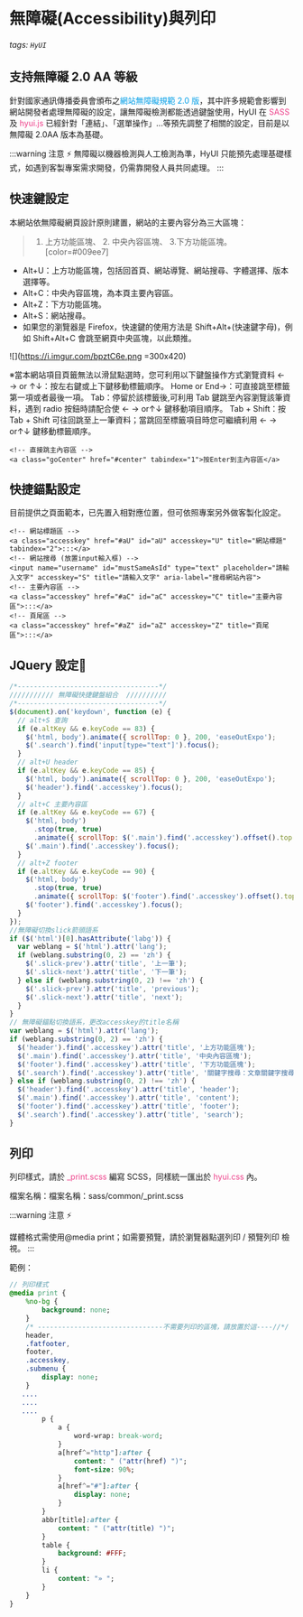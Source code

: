 # 無障礙(Accessibility)與列印

###### tags: `HyUI`

## 支持無障礙 2.0 AA 等級

針對國家通訊傳播委員會頒布之<font color="#009ee7">網站無障礙規範 2.0 版</font>，其中許多規範會影響到網站開發者處理無障礙的設定，讓無障礙檢測都能透過鍵盤使用，HyUI 在 <font color="#EE428B">SASS</font> 及 <font color="#EE428B">hyui.js</font> 已經針對「連結」、「選單操作」...等預先調整了相關的設定，目前是以無障礙 2.0AA 版本為基礎。

:::warning
注意 :zap:
無障礙以機器檢測與人工檢測為準，HyUI 只能預先處理基礎樣式，如遇到客製專案需求開發，仍需靠開發人員共同處理。
:::

## 快速鍵設定

本網站依無障礙網頁設計原則建置，網站的主要內容分為三大區塊：

> 1.  上方功能區塊、 2. 中央內容區塊、 3.下方功能區塊。[color=#009ee7]

- Alt+U：上方功能區塊，包括回首頁、網站導覽、網站搜尋、字體選擇、版本選擇等。
- Alt+C：中央內容區塊，為本頁主要內容區。
- Alt+Z：下方功能區塊。
- Alt+S：網站搜尋。
- 如果您的瀏覽器是 Firefox，快速鍵的使用方法是 Shift+Alt+(快速鍵字母)，例如 Shift+Alt+C 會跳至網頁中央區塊，以此類推。

![](https://i.imgur.com/bpztC6e.png =300x420)

※當本網站項目頁籤無法以滑鼠點選時，您可利用以下鍵盤操作方式瀏覽資料
← → or ↑↓：按左右鍵或上下鍵移動標籤順序。
Home or End→：可直接跳至標籤第一項或者最後一項。
Tab：停留於該標籤後,可利用 Tab 鍵跳至內容瀏覽該筆資料，遇到 radio 按鈕時請配合使 ← → or↑↓ 鍵移動項目順序。
Tab + Shift：按 Tab + Shift 可往回跳至上一筆資料；當跳回至標籤項目時您可繼續利用 ← → or↑↓ 鍵移動標籤順序。

```htmlmixed=
<!-- 直接跳主內容區 -->
<a class="goCenter" href="#center" tabindex="1">按Enter到主內容區</a>
```

## 快捷錨點設定

目前提供之頁面範本，已先置入相對應位置，但可依照專案另外做客製化設定。

```htmlmixed=
<!-- 網站標題區 -->
<a class="accesskey" href="#aU" id="aU" accesskey="U" title="網站標題" tabindex="2">:::</a>
<!-- 網站搜尋 (放置input輸入框) -->
<input name="username" id="mustSameAsId" type="text" placeholder="請輸入文字" accesskey="S" title="請輸入文字" aria-label="搜尋網站內容">
<!-- 主要內容區 -->
<a class="accesskey" href="#aC" id="aC" accesskey="C" title="主要內容區">:::</a>
<!-- 頁尾區 -->
<a class="accesskey" href="#aZ" id="aZ" accesskey="Z" title="頁尾區">:::</a>
```

## JQuery 設定:round_pushpin:

```javascript
/*-----------------------------------*/
/////////// 無障礙快捷鍵盤組合  //////////
/*-----------------------------------*/
$(document).on('keydown', function (e) {
  // alt+S 查詢
  if (e.altKey && e.keyCode == 83) {
    $('html, body').animate({ scrollTop: 0 }, 200, 'easeOutExpo');
    $('.search').find('input[type="text"]').focus();
  }
  // alt+U header
  if (e.altKey && e.keyCode == 85) {
    $('html, body').animate({ scrollTop: 0 }, 200, 'easeOutExpo');
    $('header').find('.accesskey').focus();
  }
  // alt+C 主要內容區
  if (e.altKey && e.keyCode == 67) {
    $('html, body')
      .stop(true, true)
      .animate({ scrollTop: $('.main').find('.accesskey').offset().top - 70 }, 800, 'easeOutExpo');
    $('.main').find('.accesskey').focus();
  }
  // alt+Z footer
  if (e.altKey && e.keyCode == 90) {
    $('html, body')
      .stop(true, true)
      .animate({ scrollTop: $('footer').find('.accesskey').offset().top }, 800, 'easeOutExpo');
    $('footer').find('.accesskey').focus();
  }
});
//無障礙切換slick箭頭語系
if ($('html')[0].hasAttribute('labg')) {
  var weblang = $('html').attr('lang');
  if (weblang.substring(0, 2) == 'zh') {
    $('.slick-prev').attr('title', '上一筆');
    $('.slick-next').attr('title', '下一筆');
  } else if (weblang.substring(0, 2) !== 'zh') {
    $('.slick-prev').attr('title', 'previous');
    $('.slick-next').attr('title', 'next');
  }
}
// 無障礙錨點切換語系，更改accesskey的title名稱
var weblang = $('html').attr('lang');
if (weblang.substring(0, 2) == 'zh') {
  $('header').find('.accesskey').attr('title', '上方功能區塊');
  $('.main').find('.accesskey').attr('title', '中央內容區塊');
  $('footer').find('.accesskey').attr('title', '下方功能區塊');
  $('.search').find('.accesskey').attr('title', '關鍵字搜尋：文章關鍵字搜尋');
} else if (weblang.substring(0, 2) !== 'zh') {
  $('header').find('.accesskey').attr('title', 'header');
  $('.main').find('.accesskey').attr('title', 'content');
  $('footer').find('.accesskey').attr('title', 'footer');
  $('.search').find('.accesskey').attr('title', 'search');
}
```

## 列印

列印樣式，請於 <font color="#EE428B">\_print.scss</font> 編寫 SCSS，同樣統一匯出於 <font color="#EE428B">hyui.css</font> 內。

檔案名稱：檔案名稱：sass/common/\_print.scss

:::warning
注意 :zap:

媒體格式需使用@media print；如需要預覽，請於瀏覽器點選列印 / 預覽列印 檢視。
:::

範例：

```sass
// 列印樣式
@media print {
    %no-bg {
        background: none;
    }
    /* -------------------------------不需要列印的區塊，請放置於這----//*/
    header,
    .fatfooter,
    footer,
    .accesskey,
    .submenu {
        display: none;
    }
   ....
   ....
   ....
        p {
            a {
                word-wrap: break-word;
            }
            a[href^="http"]:after {
                content: " ("attr(href) ")";
                font-size: 90%;
            }
            a[href^="#"]:after {
                display: none;
            }
        }
        abbr[title]:after {
            content: " ("attr(title) ")";
        }
        table {
            background: #FFF;
        }
        li {
            content: "» ";
        }
    }
}
```

